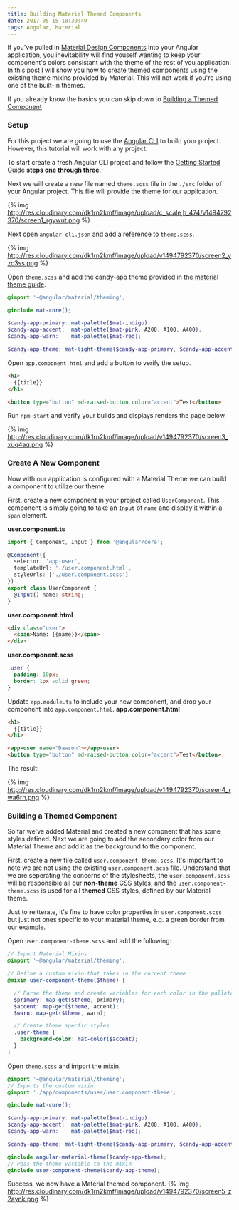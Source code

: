 ```yaml
---
title: Building Material Themed Components
date: 2017-05-15 10:39:49
tags: Angular, Material
---
```


If you've pulled in [Material Design Components](https://material.angular.io) into your Angular application, 
you inevitability will find youself wanting to keep your component's colors consistant with the theme of the rest of you application.
In this post I will show you how to create themed components using the existing theme mixins provided by Material. 
This will not work if you're using one of the built-in themes.

If you already know the basics you can skip down to [Building a Themed Component](#building-theme)

### Setup
For this project we are going to use the [Angular CLI](https://github.com/angular/angular-cli) to build your project. However, this tutorial will work with any project.

To start create a fresh Angular CLI project and follow the [Getting Started Guide](https://material.angular.io/guide/getting-started) **steps one through three**. 

Next we will create a new file named `theme.scss` file in the `./src` folder of your Angular project. This file will provide the theme for our application.

{% img http://res.cloudinary.com/dk1rn2kmf/image/upload/c_scale,h_474/v1494792370/screen1_rgywut.png %}

Next open `angular-cli.json` and add a reference to `theme.scss`.

{% img http://res.cloudinary.com/dk1rn2kmf/image/upload/v1494792370/screen2_yzc3ss.png %}

Open `theme.scss` and add the candy-app theme provided in the [material theme guide](https://material.angular.io/guide/theming).

```scss
@import '~@angular/material/theming';

@include mat-core();

$candy-app-primary: mat-palette($mat-indigo);
$candy-app-accent:  mat-palette($mat-pink, A200, A100, A400);
$candy-app-warn:    mat-palette($mat-red);

$candy-app-theme: mat-light-theme($candy-app-primary, $candy-app-accent, $candy-app-warn);
```
Open `app.component.html` and add a button to verify the setup.

```html
<h1>
  {{title}}
</h1>

<button type="button" md-raised-button color="accent">Test</button>
```
Run `npm start` and verify your builds and displays renders the page below.

{% img http://res.cloudinary.com/dk1rn2kmf/image/upload/v1494792370/screen3_xuq4aq.png %}

### Create A New Component

Now with our application is configured with a Material Theme we can build a component to utilize our theme.

First, create a new component in your project called `UserComponent`.
This component is simply going to take an `Input` of `name` and display it within a `span` element.

**user.component.ts**
```typescript
import { Component, Input } from '@angular/core';

@Component({
  selector: 'app-user',
  templateUrl: './user.component.html',
  styleUrls: ['./user.component.scss']
})
export class UserComponent {
  @Input() name: string;
}
```
**user.component.html**
```html
<div class="user">
  <span>Name: {{name}}</span>
</div>
```
**user.component.scss**
```css
.user {
  padding: 10px;
  border: 1px solid green;
}

```
Update `app.module.ts` to include your new component, and drop your component into `app.component.html`.
**app.component.html**
```html
<h1>
  {{title}}
</h1>

<app-user name="Dawson"></app-user>
<button type="button" md-raised-button color="accent">Test</button>
```
The result:

{% img http://res.cloudinary.com/dk1rn2kmf/image/upload/v1494792370/screen4_rwa6rn.png %}

### <a name="building-theme"></a> Building a Themed Component

So far we've added Material and created a new compnent that has some styles defined.
Next we are going to add the secondary color from our Material Theme and add it as the background to the component.

First, create a new file called `user.component-theme.scss`. 
It's important to note we are not using the existing `user.component.scss` file.
Understand that we are seperating the concerns of the stylesheets, the `user.component.scss` will be responsible all our **non-theme** CSS styles, and the `user.component-theme.scss` is used for all **themed** CSS styles, defined by our Material theme.

Just to reitterate, it's fine to have color properties in `user.component.scss` but just not ones specific to your material theme, e.g. a green border from our example.

Open `user.component-theme.scss` and add the following:
```scss
// Import Material Mixins
@import '~@angular/material/theming';

// Define a custom mixin that takes in the current theme
@mixin user-component-theme($theme) {

  // Parse the theme and create variables for each color in the pallete
  $primary: map-get($theme, primary);
  $accent: map-get($theme, accent);
  $warn: map-get($theme, warn);

  // Create theme specfic styles
  .user-theme {
    background-color: mat-color($accent);
  }
}
```
Open `theme.scss` and import the mixin.
```scss
@import '~@angular/material/theming';
// Imports the custom mixin
@import './app/components/user/user.component-theme';

@include mat-core();

$candy-app-primary: mat-palette($mat-indigo);
$candy-app-accent:  mat-palette($mat-pink, A200, A100, A400);
$candy-app-warn:    mat-palette($mat-red);

$candy-app-theme: mat-light-theme($candy-app-primary, $candy-app-accent, $candy-app-warn);

@include angular-material-theme($candy-app-theme);
// Pass the theme variable to the mixin
@include user-component-theme($candy-app-theme);

```
Success, we now have a Material themed component. 
{% img http://res.cloudinary.com/dk1rn2kmf/image/upload/v1494792370/screen5_z2aynk.png %}

